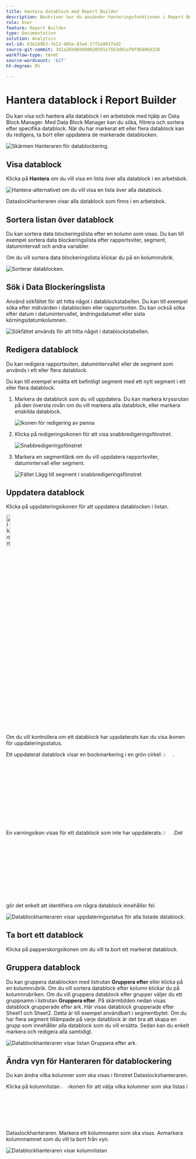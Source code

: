 ```yaml
---
title: Hantera datablock med Report Builder
description: Beskriver hur du använder hanteringsfunktionen i Report Builder
role: User
feature: Report Builder
type: Documentation
solution: Analytics
exl-id: 63e169b3-7e13-405e-83a4-17f2a9917ed2
source-git-commit: 3d1a26b960988020391e75b3d01af0f9b806d33b
workflow-type: tm+mt
source-wordcount: '627'
ht-degree: 0%

---
```


# Hantera datablock i Report Builder

Du kan visa och hantera alla datablock i en arbetsbok med hjälp av Data Block Manager. Med Data Block Manager kan du söka, filtrera och sortera efter specifika datablock. När du har markerat ett eller flera datablock kan du redigera, ta bort eller uppdatera de markerade datablocken.

![Skärmen Hanteraren för datablockering.](./assets/image52.png)

## Visa datablock

Klicka på **Hantera** om du vill visa en lista över alla datablock i en arbetsbok.

![Hantera-alternativet om du vill visa en lista över alla datablock.](./assets/image53.png)

Dataslockhanteraren visar alla datablock som finns i en arbetsbok. 

## Sortera listan över datablock

Du kan sortera data blockeringslista efter en kolumn som visas. Du kan till exempel sortera data blockeringslista efter rapportsviter, segment, datumintervall och andra variabler.

Om du vill sortera data blockeringslista klickar du på en kolumnrubrik.

![Sorterar datablocken.](./assets/image54.png)

## Sök i Data Blockeringslista

Använd sökfältet för att hitta något i datablockstabellen. Du kan till exempel söka efter mätvärden i datablocken eller rapportsviten. Du kan också söka efter datum i datumintervallet, ändringsdatumet eller sista körningsdatumkolumnen.

![Sökfältet används för att hitta något i datablockstabellen.](./assets/image55.png)

## Redigera datablock

Du kan redigera rapportsviten, datumintervallet eller de segment som används i ett eller flera datablock.

Du kan till exempel ersätta ett befintligt segment med ett nytt segment i ett eller flera datablock.

1. Markera de datablock som du vill uppdatera. Du kan markera kryssrutan på den översta nivån om du vill markera alla datablock, eller markera enskilda datablock.

   ![Ikonen för redigering av penna](./assets/image56.png)

1. Klicka på redigeringsikonen för att visa snabbredigeringsfönstret.

   ![Snabbredigeringsfönstret](./assets/image58.png)

1. Markera en segmentlänk om du vill uppdatera rapportsviter, datumintervall eller segment.

   ![Fältet Lägg till segment i snabbredigeringsfönstret](./assets/image59.png)

## Uppdatera datablock

Klicka på uppdateringsikonen för att uppdatera datablocken i listan.

<img src="./assets/refresh-icon.png" width="15%" alt="Ikonen Uppdatera"/>

Om du vill kontrollera om ett datablock har uppdaterats kan du visa ikonen för uppdateringsstatus.

Ett uppdaterat datablock visar en bockmarkering i en grön cirkel: <img src="./assets/refresh-success.png" width="5%" alt="Grön cirkel med bockmarkeringsikon"/>.

En varningsikon visas för ett datablock som inte har uppdaterats: <img src="./assets/refresh-failure.png" width="5%" alt="Röd triangel med utropstecken"/>.Det gör det enkelt att identifiera om några datablock innehåller fel.


![Datablockhanteraren visar uppdateringsstatus för alla listade datablock.](./assets/image512.png)

## Ta bort ett datablock

Klicka på papperskorgsikonen om du vill ta bort ett markerat datablock.

## Gruppera datablock

Du kan gruppera datablocken med listrutan **Gruppera efter** eller klicka på en kolumnrubrik. Om du vill sortera datablock efter kolumn klickar du på kolumnrubriken. Om du vill gruppera datablock efter grupper väljer du ett gruppnamn i listrutan **Gruppera efter**. På skärmbilden nedan visas datablock grupperade efter ark. Här visas datablock grupperade efter Sheet1 och Sheet2.  Detta är till exempel användbart i segmentbytet. Om du har flera segment tillämpade på varje datablock är det bra att skapa en grupp som innehåller alla datablock som du vill ersätta. Sedan kan du enkelt markera och redigera alla samtidigt.

![Datablockhanteraren visar listan Gruppera efter ark.](./assets/group-data-blocks.png)

## Ändra vyn för Hanteraren för datablockering

Du kan ändra vilka kolumner som ska visas i fönstret Dataslockshanteraren.


Klicka på kolumnlistan <img src="./assets/image515.png" width="3%" alt="Ikon för spaltlista"/>-ikonen för att välja vilka kolumner som ska listas i Dataslockhanteraren. Markera ett kolumnnamn som ska visas. Avmarkera kolumnnamnet som du vill ta bort från vyn.

![Datablockhanteraren visar kolumnlistan](./assets/image516.png)
